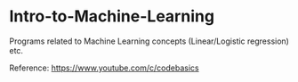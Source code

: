 # Intro-to-Machine-Learning
Programs related to Machine Learning concepts (Linear/Logistic regression) etc.

Reference: https://www.youtube.com/c/codebasics
